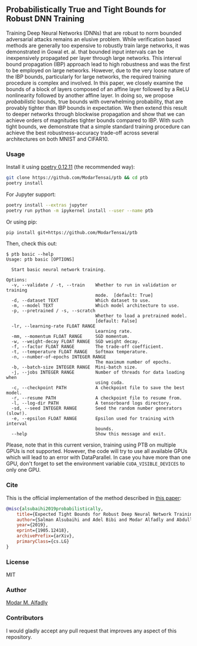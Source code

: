 ## Probabilistically True and Tight Bounds for Robust DNN Training

Training Deep Neural Networks (DNNs) that are robust to norm bounded adversarial attacks remains an elusive problem. While verification based methods are generally too expensive to robustly train large networks, it was demonstrated in Gowal et. al. that bounded input intervals can be inexpensively propagated per layer through large networks. This interval bound propagation (IBP) approach lead to high robustness and was the first to be employed on large networks. However, due to the very loose nature of the IBP bounds, particularly for large networks, the required training procedure is complex and involved. In this paper, we closely examine the bounds of a block of layers composed of an affine layer followed by a ReLU nonlinearity followed by another affine layer. In doing so, we propose _probabilistic_ bounds, true bounds with overwhelming probability, that are provably tighter than IBP bounds in expectation. We then extend this result to deeper networks through blockwise propagation and show that we can achieve orders of magnitudes tighter bounds compared to IBP. With such tight bounds, we demonstrate that a simple standard training procedure can achieve the best robustness-accuracy trade-off across several architectures on both MNIST and CIFAR10.

### Usage

Install it using [poetry 0.12.11](https://github.com/sdispater/poetry) (the recommended way):
```sh
git clone https://github.com/ModarTensai/ptb && cd ptb
poetry install
```

For Jupyter support:
```sh
poetry install --extras jupyter
poetry run python -m ipykernel install --user --name ptb
```

Or using pip:
```sh
pip install git+https://github.com/ModarTensai/ptb
```

Then, check this out:
```
$ ptb basic --help
Usage: ptb basic [OPTIONS]

  Start basic neural network training.

Options:
  -v, --validate / -t, --train    Whether to run in validation or training
                                  mode.  [default: True]
  -d, --dataset TEXT              Which dataset to use.
  -m, --model TEXT                Which model architecture to use.
  -p, --pretrained / -s, --scratch
                                  Whether to load a pretrained model.
                                  [default: False]
  -lr, --learning-rate FLOAT RANGE
                                  Learning rate.
  -mm, --momentum FLOAT RANGE     SGD momentum.
  -w, --weight-decay FLOAT RANGE  SGD weight decay.
  -f, --factor FLOAT RANGE        The trade-off coefficient.
  -t, --temperature FLOAT RANGE   Softmax temperature.
  -n, --number-of-epochs INTEGER RANGE
                                  The maximum number of epochs.
  -b, --batch-size INTEGER RANGE  Mini-batch size.
  -j, --jobs INTEGER RANGE        Number of threads for data loading when
                                  using cuda.
  -c, --checkpoint PATH           A checkpoint file to save the best model.
  -r, --resume PATH               A checkpoint file to resume from.
  -l, --log-dir PATH              A tensorboard logs directory.
  -sd, --seed INTEGER RANGE       Seed the random number generators (slow!).
  -e, --epsilon FLOAT RANGE       Epsilon used for training with interval
                                  bounds.
  --help                          Show this message and exit.
```

Please, note that in this current version, training using PTB on multiple GPUs is not supported. However, the code will try to use all available GPUs which will lead to an error with DataParallel. In case you have more than one GPU, don't forget to set the environment variable `CUDA_VISIBLE_DEVICES` to only one GPU.

### Cite

This is the official implementation of the method described in [this paper](https://arxiv.org/pdf/1905.12418.pdf):

```bibtex
@misc{alsubaihi2019probabilistically,
    title={Expected Tight Bounds for Robust Deep Neural Network Training},
    author={Salman Alsubaihi and Adel Bibi and Modar Alfadly and Abdullah Hamdi and Bernard Ghanem},
    year={2019},
    eprint={1905.12418},
    archivePrefix={arXiv},
    primaryClass={cs.LG}
}
```

### License

MIT

### Author

[Modar M. Alfadly](https://modar.me/)

### Contributors

I would gladly accept any pull request that improves any aspect of this repository.
